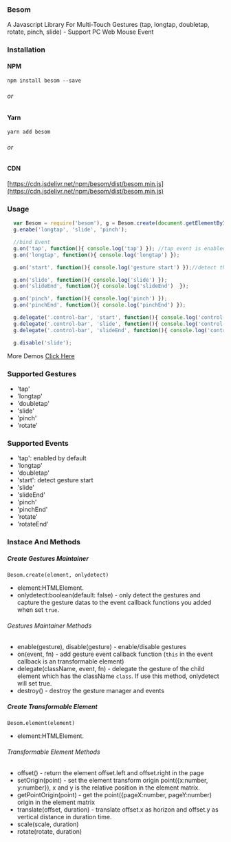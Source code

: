 ### Besom 

A Javascript Library For Multi-Touch Gestures (tap, longtap, doubletap, rotate, pinch, slide) - Support PC Web Mouse Event

### Installation

#### NPM

```
npm install besom --save
```

###### or

#### Yarn

```
yarn add besom
```

###### or

#### CDN

[https://cdn.jsdelivr.net/npm/besom/dist/besom.min.js](https://cdn.jsdelivr.net/npm/besom/dist/besom.min.js)


### Usage

```javascript
  var Besom = require('besom'), g = Besom.create(document.getElementById('demo'));
  g.enabe('longtap', 'slide', 'pinch');

  //bind Event
  g.on('tap', function(){ console.log('tap') }); //tap event is enabled by default
  g.on('longtap', function(){ console.log('longtap') });

  g.on('start', function(){ console.log('gesture start') });//detect the gesture start

  g.on('slide', function(){ console.log('slide') });
  g.on('slideEnd', function(){ console.log('slideEnd')  });

  g.on('pinch', function(){ console.log('pinch') });
  g.on('pinchEnd', function(){ console.log('pinchEnd') });

  g.delegate('.control-bar', 'start', function(){ console.log('control-bar is slide start') })
  g.delegate('.control-bar', 'slide', function(){ console.log('control-bar is sliding') })
  g.delegate('.control-bar', 'slideEnd', function(){ console.log('control-bar slide end') })

  g.disable('slide');

```



More Demos [Click Here](https://github.com/abcrun/besom/tree/master/demo)

### Supported Gestures

* 'tap' 
* 'longtap' 
* 'doubletap'
* 'slide'
* 'pinch'
* 'rotate'

### Supported Events

* 'tap': enabled by default
* 'longtap'
* 'doubletap'
* 'start': detect gesture start 
* 'slide'
* 'slideEnd'
* 'pinch'
* 'pinchEnd'
* 'rotate'
* 'rotateEnd'

### Instace And Methods

##### Create Gestures Maintainer

```
Besom.create(element, onlydetect)
```

* element:HTMLElement.
* onlydetect:boolean(default: false) - only detect the gestures and capture the gesture datas to the event callback functions you added when set `true`. 

###### Gestures Maintainer Methods

* enable(gesture), disable(gesture) - enable/disable gestures 
* on(event, fn) - add gesture event callback function (`this` in the event callback is an transformable element)
* delegate(className, event, fn) - delegate the gesture of the child element which has the className `class`. If use this method, onlydetect will set true.
* destroy() - destroy the gesture manager and events

##### Create Transformable Element

```
Besom.element(element)
```

* element:HTMLElement.

###### Transformable Element Methods

* offset() - return the element offset.left and offset.right in the page
* setOrigin(point) - set the element transform origin point({x:number, y:number}), x and y is the relative position in the element matrix.
* getPointOrigin(point) - get the point({pageX:number, pageY:number) origin in the element matrix
* translate(offset, duration) - translate offset.x as horizon and offset.y as vertical distance in duration time.
* scale(scale, duration)
* rotate(rotate, duration)


